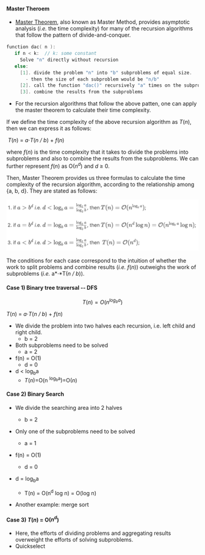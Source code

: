 #### Master Theroem

* [Master Theorem](https://en.m.wikipedia.org/wiki/Master_theorem_(analysis_of_algorithms)), also known as Master Method, provides asymptotic analysis (*i.e.* the time complexity) for many of the recursion algorithms that follow the pattern of divide-and-conquer. 



```c++
function dac( n ):
   if n < k:  // k: some constant
     Solve "n" directly without recursion
   else:
     [1]. divide the problem "n" into "b" subproblems of equal size.
       - then the size of each subproblem would be "n/b"
     [2]. call the function "dac()" recursively "a" times on the subproblems
     [3]. combine the results from the subproblems
```

* For the recursion algorithms that follow the above patten, one can apply the master theorem to calculate their time complexity.

If we define the time complexity of the above recursion algorithm as *T*(*n*), then we can express it as follows:

​													*T*(*n*) = *a*⋅*T*(*n / b*) + *f*(*n*)

where *f*(*n*) is the time complexity that it takes to divide the problems into subproblems and also to combine the results from the subproblems. We can further represent *f*(*n*) as O(*n<sup>d</sup>*) and *d* ≥ 0. 

Then, Master Theorem provides us three formulas to calculate the time complexity of the recursion algorithm, according to the relationship among {a, b, d}. They are stated as follows:

![image-20220409002012618](../../images/image-20220409002012618.png)

The conditions for each case correspond to the intuition of whether the work to split problems and combine results (*i.e.* *f*(*n*)) outweighs the work of subproblems (*i.e.* a*⋅*T(*n / b*)).



#### Case 1) Binary tree traversal -- DFS

$$
T(n) = O(n^{log_ba})
$$

*T*(*n*) = *a*⋅*T*(*n / b*) + *f*(*n*)

* We divide the problem into two halves each recursion, i.e. left child and right child.
  * b = 2
* Both subproblems need to be solved
  * a = 2
* f(n) = O(1)
  * d = 0
* d < log<sub>b</sub>a 
  * *T*(*n*)=O(n <sup>log<sub>b</sub>a</sup>)=O(*n*)

#### Case 2) Binary Search

* We divide the searching area into 2 halves
  * b = 2
* Only one of the subproblems need to be solved
  * a = 1
* f(n) = O(1)
  *  d = 0

* d  = log<sub>b</sub>a
  * T(n) = O(n<sup>d</sup> log n) = O(log n)

* Another example: merge sort

#### Case 3) *T*(*n*) = O(*n<sup>d</sup>*)

* Here, the efforts of dividing problems and aggregating results overweight the efforts of solving subproblems.
* Quickselect